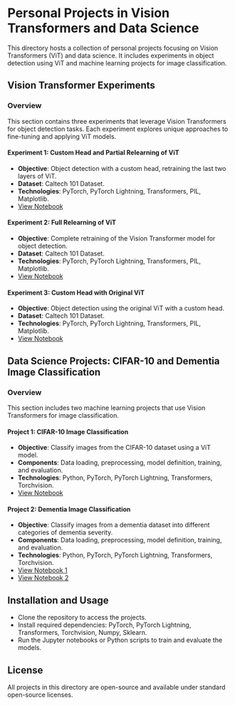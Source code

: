 # Personal Projects in Vision Transformers and Data Science

This directory hosts a collection of personal projects focusing on Vision Transformers (ViT) and data science. It includes experiments in object detection using ViT and machine learning projects for image classification.

## Vision Transformer Experiments

### Overview
This section contains three experiments that leverage Vision Transformers for object detection tasks. Each experiment explores unique approaches to fine-tuning and applying ViT models.

#### Experiment 1: Custom Head and Partial Relearning of ViT
- **Objective**: Object detection with a custom head, retraining the last two layers of ViT.
- **Dataset**: Caltech 101 Dataset.
- **Technologies**: PyTorch, PyTorch Lightning, Transformers, PIL, Matplotlib.
- [View Notebook](https://github.com/regis-funke/expos-/blob/main/Vision%20Transformers/object_detection/pytorch_object_detection_custom_head_two_transformer_layers.ipynb)

#### Experiment 2: Full Relearning of ViT
- **Objective**: Complete retraining of the Vision Transformer model for object detection.
- **Dataset**: Caltech 101 Dataset.
- **Technologies**: PyTorch, PyTorch Lightning, Transformers, PIL, Matplotlib.
- [View Notebook](https://github.com/regis-funke/expos-/blob/main/Vision%20Transformers/object_detection/pytorch_object_detection_full_vit.ipynb)

#### Experiment 3: Custom Head with Original ViT
- **Objective**: Object detection using the original ViT with a custom head.
- **Dataset**: Caltech 101 Dataset.
- **Technologies**: PyTorch, PyTorch Lightning, Transformers, PIL, Matplotlib.
- [View Notebook](https://github.com/regis-funke/expos-/blob/main/Vision%20Transformers/object_detection/pytorch_object_detection_custom_head.ipynb)

## Data Science Projects: CIFAR-10 and Dementia Image Classification

### Overview
This section includes two machine learning projects that use Vision Transformers for image classification.

#### Project 1: CIFAR-10 Image Classification
- **Objective**: Classify images from the CIFAR-10 dataset using a ViT model.
- **Components**: Data loading, preprocessing, model definition, training, and evaluation.
- **Technologies**: Python, PyTorch, PyTorch Lightning, Transformers, Torchvision.
- [View Notebook](https://github.com/regis-funke/expos-/blob/main/Vision%20Transformers/object_identification/ViT_object_ident_pytorch.ipynb)

#### Project 2: Dementia Image Classification
- **Objective**: Classify images from a dementia dataset into different categories of dementia severity.
- **Components**: Data loading, preprocessing, model definition, training, and evaluation.
- **Technologies**: Python, PyTorch, PyTorch Lightning, Transformers, Torchvision.
- [View Notebook 1](https://github.com/regis-funke/expos-/blob/main/Vision%20Transformers/object_identification/ViT_object_ident_pytorch_dementia.ipynb)
- [View Notebook 2](https://github.com/regis-funke/expos-/blob/main/Vision%20Transformers/object_identification/ViT_object_ident_pytorch_snacks.ipynb)

## Installation and Usage
- Clone the repository to access the projects.
- Install required dependencies: PyTorch, PyTorch Lightning, Transformers, Torchvision, Numpy, Sklearn.
- Run the Jupyter notebooks or Python scripts to train and evaluate the models.

## License
All projects in this directory are open-source and available under standard open-source licenses.
